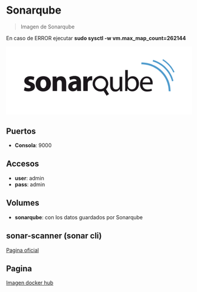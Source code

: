 
# Sonarqube

> Imagen de Sonarqube

En caso de ERROR ejecutar **sudo sysctl -w vm.max_map_count=262144**

![alt text](img/sonarqube.png)

## Puertos

* **Consola**: 9000

## Accesos

* **user**: admin
* **pass**: admin

## Volumes

* **sonarqube**: con los datos guardados por Sonarqube

## sonar-scanner (sonar cli)

[Pagina oficial](https://docs.sonarqube.org/latest/analyzing-source-code/scanners/sonarscanner/)

## Pagina

[Imagen docker hub](https://hub.docker.com/_/Sonarqube)
